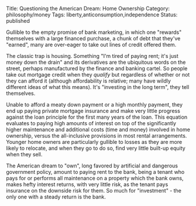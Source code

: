 Title: Questioning the American Dream: Home Ownership
Category: philosophy/money
Tags: liberty,anticonsumption,independence
Status: published

Gullible to the empty promise of bank marketing, in which one "rewards" themselves with a large financed purchase, a chunk of debt that they've "earned", many are over-eager to take out lines of credit offered them. 

The classic trap is housing. Something "I'm tired of paying rent; it's just money down the drain" and its derivatives are the ubiquitous words on the street, perhaps manufactured by the finance and banking cartel. So people take out mortgage credit when they _qualify_ but regardless of whether or not they can afford it (although affordability is relative; many have wildly different ideas of what this means). It's "investing in the long term", they tell themselves. 

Unable to afford a meaty down payment or a high monthly payment, they end up paying private mortgage insurance and make very little progress against the loan principle for the first many years of the loan. This equation evaluates to paying high amounts of interest  on top of the significantly higher maintenance and additional costs (time and money) involved in home ownership, versus the all-inclusive provisions in most rental arrangements. Younger home owners are particularly gullible to losses as they are more likely to relocate, and when they go to do so, find very little built-up equity when they sell. 

The American dream to "own", long favored by artificial and dangerous government policy, amount to paying rent to the bank, being a tenant who pays for or performs all maintenance on a property which the bank owns, makes hefty interest returns, with very little risk, as the tenant pays insurance on the downside risk for them. So much for "investment" - the only one with a steady return is the bank.





